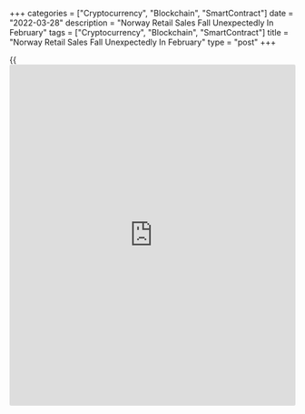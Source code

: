+++
categories = ["Cryptocurrency", "Blockchain", "SmartContract"]
date = "2022-03-28"
description = "Norway Retail Sales Fall Unexpectedly In February"
tags = ["Cryptocurrency", "Blockchain", "SmartContract"]
title = "Norway Retail Sales Fall Unexpectedly In February"
type = "post"
+++

{{<iframe id="large-banner" src="https://www.bounty.group/#slide=28.0" width="100%" height="600" scrolling="no" style="border: 0px solid rgb(216, 221, 230); border-radius: 3px;">}}

Norway's retail sales declined unexpectedly in February, figures from
Statistics Norway showed on Monday.

Retail sales fell 1.1 percent month-on-month in February, after a 0.4
percent growth in January. Economists had forecast a 1.5 percent growth.
Sales fell 3.0 percent in December.

Sales of other household equipment declined 4.8 percent monthly in
February and those of non-specialized stores decreased 4.0 percent.

Sales of those of food beverages, and culture and recreation fell by 2.1
percent and 1.4 percent, respectively.

Excluding motor vehicles and gas stations, retail sales decreased 1.3
percent monthly in February, after a 0.4 percent increase in the
preceding month.

On a year-on-year basis, retail sales decreased 2.9 percent in February,
following a 1.6 percent fall in the prior month.

For comments and feedback [contact](https://www.playgroundfx.com/contact/): editorial@rtt[news](https://www.letsplayfx.com/blog/forex-news-website/).com

[Economic News][1]

 **What parts of the world are seeing the best (and worst) economic
performances lately? Click[here][2] to check out our [Econ Scorecard][2]
and find out! See up-to-the-moment [ranking](https://www.playgroundfx.com/blog/crypto-exchange-ranking/)s for the best and worst
performers in [GDP][3], [unemployment rate][4], [inflation][2] and much
more.**

   1. www.rtt[news](https://www.letsplayfx.com/blog/forex-news-website/).com/Content/EconomicNews.aspx
   2. www.rtt[news](https://www.letsplayfx.com/blog/forex-news-website/).com/economic-scorecard/world-rank/CPI/highest-performance.aspx
   3. www.rtt[news](https://www.letsplayfx.com/blog/forex-news-website/).com/economic-scorecard/world-rank/GDP/highest-performance.aspx
   4. www.rtt[news](https://www.letsplayfx.com/blog/forex-news-website/).com/economic-scorecard/world-rank/unemployment-rate/lowest-performance.aspx